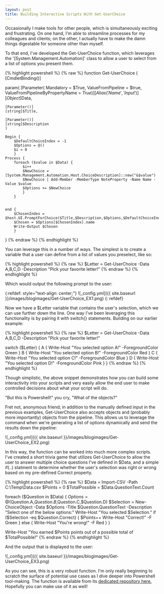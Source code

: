 ```yaml
---
layout: post
title: Building Interactive Scripts With Get-UserChoice
---
```


Occasionally I make tools for other people, which is simultaneously exciting and frustrating. On one hand, I'm able to streamline processes for my colleagues and clients; on the other, I actually have to make the damn things digestable for someone other than myself.

To that end, I've developed the Get-UserChoice function, which leverages the '[System.Management.Automation]' class to allow a user to select from a list of options you present them.


{% highlight powershell %}
{% raw %}
function Get-UserChoice {
[CmdletBinding()]

param(
    [Parameter(
        Mandatory = $True,
        ValueFromPipeline = $true,
        ValueFromPipelineByPropertyName = $True)]
    [Alias('Name','Input')]
    [Object]$Data,

    [Parameter()]
    [string]$Title,

    [Parameter()]
    [string]$Description
    )

    Begin {
        $DefaultChoiceIndex = -1
        $Options = @()
        $i = 0
        }
    Process {
        foreach ($value in $Data) {
            $i++
            $NewChoice = [System.Management.Automation.Host.ChoiceDescription]::new("&$value")
            $NewChoice | Add-Member -MemberType NoteProperty -Name Name -Value $value
            $Options += $NewChoice
            }
        }


    end {
        $ChosenIndex = $host.UI.PromptForChoice($Title,$Description,$Options,$DefaultChoiceIndex)
        $Chosen = $Options[$ChosenIndex].name
        Write-Output $Chosen
        }
}
{% endraw %}
{% endhighlight %}

You can leverage this in a number of ways. The simplest is to create a variable that a user can define from a list of values you preselect, like so:

{% highlight powershell %}
{% raw %}
$Letter = Get-UserChoice -Data A,B,C,D -Description "Pick your favorite letter!"
{% endraw %}
{% endhighlight %}

Which would output the following prompt to the user:

{:refdef: style="text-align: center;"}
![_config.yml]({{ site.baseurl }}/images/blogimages/Get-UserChoice_EX1.png)
{: refdef}

Now we have a $Letter variable that contains the user's selection, which we can use further down the line. One way I've been leveraging this functionality is by pairing it with switch{} statements. Building on our earlier example:

{% highlight powershell %}
{% raw %}
$Letter = Get-UserChoice -Data A,B,C,D -Description "Pick your favorite letter!"

switch ($Letter) {
        A {
            Write-Host "You selected option A!" -ForegroundColor Green
        }
        B {
            Write-Host "You selected option B!" -ForegroundColor Red
        }
        C {
            Write-Host "You selected option C!" -ForegroundColor Blue
        }
        D {
            Write-Host "You selected option D!" -ForegroundColor Pink
        }
}
{% endraw %}
{% endhighlight %}

Though simplistic, the above snippet demonstrates how you can build some interactivity into your scripts and very easily allow the end user to make controlled decisions about what your script will do.

"But this is Powershell!" you cry, "What of the objects?"

Fret not, anonymous friend; in addition to the manually defined input in the previous examples, Get-UserChoice also accepts objects and (probably more importantly) objects from the pipeline. This allows us to leverage the command when we're generating a list of options dynamically and send the results down the pipeline:

![_config.yml]({{ site.baseurl }}/images/blogimages/Get-UserChoice_EX2.png)
  
In this way, the function can be worked into much more complex scripts. I've created a short trivia game that utilizes Get-UserChoice to allow the user to answer multiple choice questions I've defined in $Data, and a simple if(..) statment to determine whether the user's selection was right or wrong based on my pre-defined Correct property.

{% highlight powershell %}
{% raw %}
$Data = Import-CSV -Path C:\Temp\Data.csv
$Points = 0
$TotalPossible = $Data.QuestionText.Count

foreach ($Question in $Data) {
       $Options = @($Question.A,$Question.B,$Question.C,$Question.D)
       $Selection = New-ChoiceObject -Data $Options -Title $Question.QuestionText -Description "Select one of the below options:"
       Write-Host "You selected $Selection."
       if ($Selection -eq $Question.Correct) {
            $Points++
            Write-Host "Correct!" -F Green
       }
        else {
                Write-Host "You're wrong!" -F Red
        }
}

Write-Host "You earned $Points points out of a possible total of $TotalPossible!"
{% endraw %}
{% endhighlight %}

And the output that is displayed to the user:

![_config.yml]({{ site.baseurl }}/images/blogimages/Get-UserChoice_EX3.png)

As you can see, this is a very robust function. I'm only really beginning to scratch the surface of potential use cases as I dive deeper into Powershell tool-making. The function is available from its [dedicated repository here.](https://github.com/mrmonaghan/Get-UserChoice) Hopefully you can make use of it as well!
